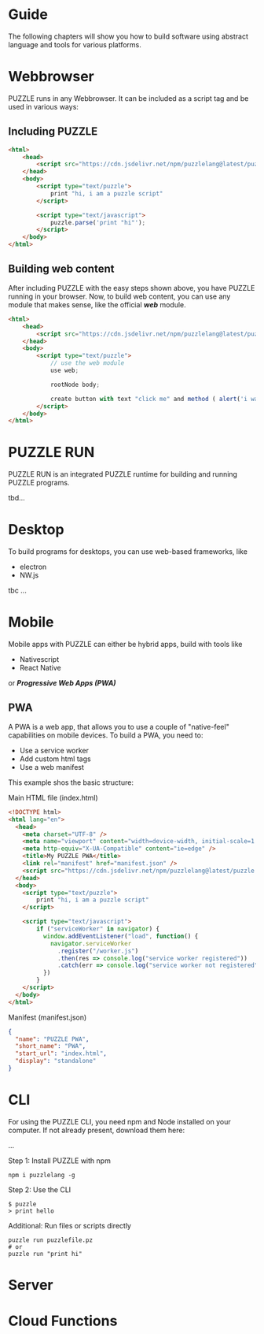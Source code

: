 # Guide

The following chapters will show you how to build software using abstract language and tools for various platforms.


# Webbrowser

PUZZLE runs in any Webbrowser. It can be included as a script tag and be used in various ways:

## Including PUZZLE

```html
<html>
	<head>
		<script src="https://cdn.jsdelivr.net/npm/puzzlelang@latest/puzzle.browser.js"></script>
	</head>
	<body>
		<script type="text/puzzle">
			print "hi, i am a puzzle script"
		</script>

		<script type="text/javascript">
			puzzle.parse('print "hi"');
		</script>
	</body>
</html>
```

## Building web content

After including PUZZLE with the easy steps shown above, you have PUZZLE running in your browser. Now, to build web content, you can use any module that makes sense, like the official ***web*** module.

```html
<html>
	<head>
		<script src="https://cdn.jsdelivr.net/npm/puzzlelang@latest/puzzle.browser.js"></script>
	</head>
	<body>
		<script type="text/puzzle">
			// use the web module
			use web;

			rootNode body;

			create button with text "click me" and method ( alert('i was clicked') );
		</script>
	</body>
</html>
```

# PUZZLE RUN

PUZZLE RUN is an integrated PUZZLE runtime for building and running PUZZLE programs.

tbd...

# Desktop

To build programs for desktops, you can use web-based frameworks, like

* electron
* NW.js

tbc ...

# Mobile

Mobile apps with PUZZLE can either be hybrid apps, build with tools like

* Nativescript
* React Native

or ***Progressive Web Apps (PWA)***

## PWA

A PWA is a web app, that allows you to use a couple of "native-feel" capabilities on mobile devices.
To build a PWA, you need to:

* Use a service worker
* Add custom html tags
* Use a web manifest

This example shos the basic structure:

Main HTML file (index.html)

```html
<!DOCTYPE html>
<html lang="en">
  <head>
    <meta charset="UTF-8" />
    <meta name="viewport" content="width=device-width, initial-scale=1.0" />
    <meta http-equiv="X-UA-Compatible" content="ie=edge" />
    <title>My PUZZLE PWA</title>
    <link rel="manifest" href="manifest.json" />
    <script src="https://cdn.jsdelivr.net/npm/puzzlelang@latest/puzzle.browser.js"></script>
  </head>
  <body>
    <script type="text/puzzle">
		print "hi, i am a puzzle script"
	</script>

	<script type="text/javascript">
		if ("serviceWorker" in navigator) {
		  window.addEventListener("load", function() {
		    navigator.serviceWorker
		      .register("/worker.js")
		      .then(res => console.log("service worker registered"))
		      .catch(err => console.log("service worker not registered", err))
		  })
		}
	</script>
  </body>
</html>
```

Manifest (manifest.json)

```json
{
  "name": "PUZZLE PWA",
  "short_name": "PWA",
  "start_url": "index.html",
  "display": "standalone"
}
```

# CLI

For using the PUZZLE CLI, you need npm and Node installed on your computer. If not already present, download them here:

...

Step 1: Install PUZZLE with npm

```shell
npm i puzzlelang -g
```

Step 2: Use the CLI

```shell
$ puzzle
> print hello
```

Additional: Run files or scripts directly

```shell
puzzle run puzzlefile.pz
# or
puzzle run "print hi"
```

# Server

# Cloud Functions